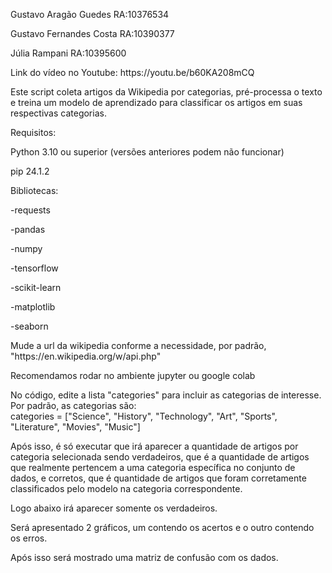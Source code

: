<p> </p>Gustavo Aragão Guedes RA:10376534 <br>
<p> </p>Gustavo Fernandes Costa RA:10390377 <br>
<p> </p>Júlia Rampani RA:10395600 <br>

<p> </p>Link do vídeo no Youtube: https://youtu.be/b60KA208mCQ <br>

<p> </p>Este script coleta artigos da Wikipedia por categorias, pré-processa o texto e treina um modelo de aprendizado para classificar os artigos em suas respectivas categorias. <br>

<p> </p>Requisitos: <br>
<p> </p>Python 3.10 ou superior (versões anteriores podem não funcionar) <br>
<p> </p>pip 24.1.2 </p>

<p> </p>Bibliotecas: <br>
<p> </p>-requests <br>
<p> </p>-pandas <br>
<p> </p>-numpy <br>
<p> </p>-tensorflow <br>
<p> </p>-scikit-learn <br>
<p> </p>-matplotlib <br>
<p> </p>-seaborn <br>

<p> </p>Mude a url da wikipedia conforme a necessidade, por padrão, "https://en.wikipedia.org/w/api.php" <br>

<p> </p>Recomendamos rodar no ambiente jupyter ou google colab <br>

<p>No código, edite a lista "categories" para incluir as categorias de interesse. Por padrão, as categorias são: <br>
categories = ["Science", "History", "Technology", "Art", "Sports", "Literature", "Movies", "Music"] </p>

<p> </p>Após isso, é só executar que irá aparecer a quantidade de artigos por categoria selecionada sendo verdadeiros, que é a quantidade de artigos que realmente pertencem a uma categoria específica no conjunto de dados, 
e corretos, que é quantidade de artigos que foram corretamente classificados pelo modelo na categoria correspondente. <br>

<p> </p>Logo abaixo irá aparecer somente os verdadeiros. <br>

<p> </p>Será apresentado 2 gráficos, um contendo os acertos e o outro contendo os erros. <br>

<p> </p>Após isso será mostrado uma matriz de confusão com os dados. <br>



